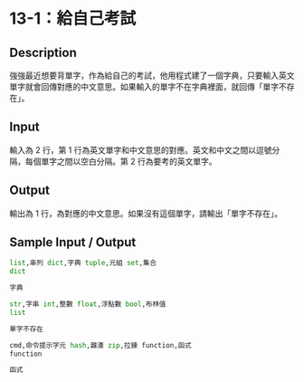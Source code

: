 # 13-1：給自己考試

## Description

強強最近想要背單字，作為給自己的考試，他用程式建了一個字典，只要輸入英文單字就會回傳對應的中文意思。如果輸入的單字不在字典裡面，就回傳「單字不存在」。

## Input

輸入為 2 行，第 1 行為英文單字和中文意思的對應。英文和中文之間以逗號分隔，每個單字之間以空白分隔。第 2 行為要考的英文單字。

## Output

輸出為 1 行，為對應的中文意思。如果沒有這個單字，請輸出「單字不存在」。

## Sample Input / Output

```py
list,串列 dict,字典 tuple,元組 set,集合
dict

字典
```
```py
str,字串 int,整數 float,浮點數 bool,布林值
list

單字不存在
```
```py
cmd,命令提示字元 hash,雜湊 zip,拉鍊 function,函式
function

函式
```